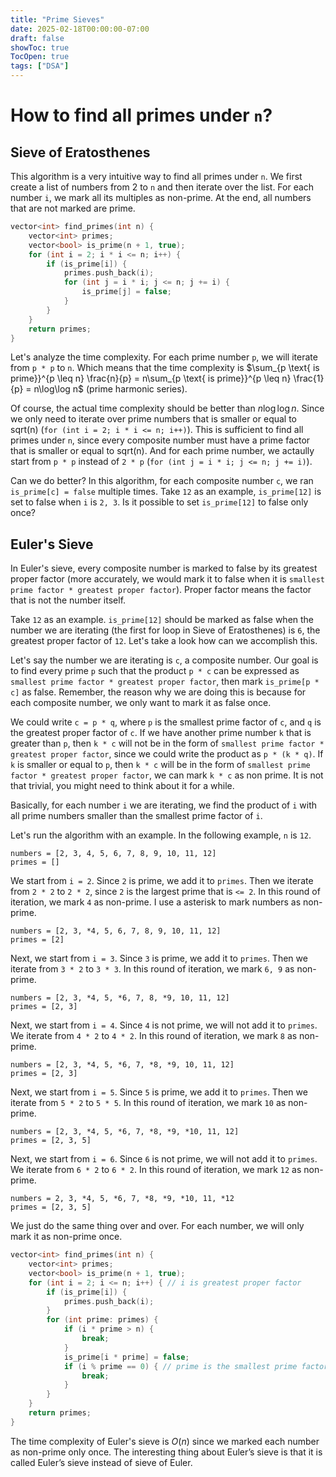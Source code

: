 ```yaml
---
title: "Prime Sieves"
date: 2025-02-18T00:00:00-07:00
draft: false
showToc: true
TocOpen: true
tags: ["DSA"]
---
```


# How to find all primes under `n`?

## Sieve of Eratosthenes

This algorithm is a very intuitive way to find all primes under `n`. We first create a list of numbers from 2 to `n` and then iterate over the list. For each number `i`, we mark all its multiples as non-prime. At the end, all numbers that are not marked are prime.

```c++ {linenos=true}
vector<int> find_primes(int n) {
    vector<int> primes;
    vector<bool> is_prime(n + 1, true);
    for (int i = 2; i * i <= n; i++) {
        if (is_prime[i]) {
            primes.push_back(i);
            for (int j = i * i; j <= n; j += i) {
                is_prime[j] = false;
            }
        }
    }
    return primes;
}
```

Let's analyze the time complexity. For each prime number `p`, we will iterate from `p * p` to `n`. Which means that the time complexity is $\sum_{p \text{ is prime}}^{p \leq n} \frac{n}{p} = n\sum_{p \text{ is prime}}^{p \leq n} \frac{1}{p} = n\log\log n$ (prime harmonic series).

Of course, the actual time complexity should be better than $n\log\log n$. Since we only need to iterate over prime numbers that is smaller or equal to sqrt(n) (`for (int i = 2; i * i <= n; i++)`). This is sufficient to find all primes under `n`, since every composite number must have a prime factor that is smaller or equal to sqrt(n). And for each prime number, we actaully start from `p * p` instead of `2 * p` (`for (int j = i * i; j <= n; j += i)`).

Can we do better? In this algorithm, for each composite number `c`, we ran `is_prime[c] = false` multiple times. Take `12` as an example, `is_prime[12]` is set to false when `i` is `2, 3`. Is it possible to set `is_prime[12]` to false only once?

## Euler's Sieve

In Euler's sieve, every composite number is marked to false by its greatest proper factor (more accurately, we would mark it to false when it is `smallest prime factor * greatest proper factor`). Proper factor means the factor that is not the number itself. 

Take `12` as an example. `is_prime[12]` should be marked as false when the number we are iterating (the first for loop in Sieve of Eratosthenes) is `6`, the greatest proper factor of `12`. Let's take a look how can we accomplish this.

Let's say the number we are iterating is `c`, a composite number. Our goal is to find every prime `p` such that the product `p * c` can be expressed as `smallest prime factor * greatest proper factor`, then mark `is_prime[p * c]` as false. Remember, the reason why we are doing this is because for each composite number, we only want to mark it as false once.

We could write `c = p * q`, where `p` is the smallest prime factor of `c`, and `q` is the greatest proper factor of `c`. If we have another prime number `k` that is greater than `p`, then `k * c` will not be in the form of `smallest prime factor * greatest proper factor`, since we could write the product as `p * (k * q)`. If `k` is smaller or equal to `p`, then `k * c` will be in the form of `smallest prime factor * greatest proper factor`, we can mark `k * c` as non prime. It is not that trivial, you might need to think about it for a while.

Basically, for each number `i` we are iterating, we find the product of `i` with all prime numbers smaller than the smallest prime factor of `i`.

Let's run the algorithm with an example. In the following example, `n` is `12`.

```
numbers = [2, 3, 4, 5, 6, 7, 8, 9, 10, 11, 12]
primes = []
```

We start from `i = 2`. Since `2` is prime, we add it to `primes`. Then we iterate from `2 * 2` to `2 * 2`, since `2` is the largest prime that is `<= 2`. In this round of iteration, we mark `4` as non-prime. I use a asterisk to mark numbers as non-prime.

```
numbers = [2, 3, *4, 5, 6, 7, 8, 9, 10, 11, 12]
primes = [2]
```

Next, we start from `i = 3`. Since `3` is prime, we add it to `primes`. Then we iterate from `3 * 2` to `3 * 3`. In this round of iteration, we mark `6, 9` as non-prime.

```
numbers = [2, 3, *4, 5, *6, 7, 8, *9, 10, 11, 12]
primes = [2, 3]
```

Next, we start from `i = 4`. Since `4` is not prime, we will not add it to `primes`. We iterate from `4 * 2` to `4 * 2`. In this round of iteration, we mark `8` as non-prime.

```
numbers = [2, 3, *4, 5, *6, 7, *8, *9, 10, 11, 12]
primes = [2, 3]
```

Next, we start from `i = 5`. Since `5` is prime, we add it to `primes`. Then we iterate from `5 * 2` to `5 * 5`. In this round of iteration, we mark `10` as non-prime.

```
numbers = [2, 3, *4, 5, *6, 7, *8, *9, *10, 11, 12]
primes = [2, 3, 5]
```

Next, we start from `i = 6`. Since `6` is not prime, we will not add it to `primes`. We iterate from `6 * 2` to `6 * 2`. In this round of iteration, we mark `12` as non-prime.

```
numbers = 2, 3, *4, 5, *6, 7, *8, *9, *10, 11, *12
primes = [2, 3, 5]
```

We just do the same thing over and over. For each number, we will only mark it as non-prime once.

```c++ {linenos=true}
vector<int> find_primes(int n) {
    vector<int> primes;
    vector<bool> is_prime(n + 1, true);
    for (int i = 2; i <= n; i++) { // i is greatest proper factor
        if (is_prime[i]) {
            primes.push_back(i);
        }
        for (int prime: primes) {
            if (i * prime > n) {
                break;
            }
            is_prime[i * prime] = false;
            if (i % prime == 0) { // prime is the smallest prime factor of i
                break;
            }
        }
    }
    return primes;
}
```

The time complexity of Euler's sieve is $O(n)$ since we marked each number as non-prime only once. The interesting thing about Euler’s sieve is that it is called Euler’s sieve instead of sieve of Euler.